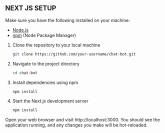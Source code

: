 ## NEXT JS SETUP

Make sure you have the following installed on your machine:
- [Node.js](https://nodejs.org/)
- [npm](https://www.npmjs.com/) (Node Package Manager)

1. Clone the repository to your local machine
   ```bash
   git clone https://github.com/your-username/chat-bot.git
   ```

2. Navigate to the project directory
   ```bash
   cd chat-bot
   ```

3. Install dependencies using npm
   ```bash
   npm install
   ```
   
5. Start the Next.js development server
   ```bash
   npm install
   ```
   
Open your web browser and visit http://localhost:3000. You should see the application running, and any changes you make will be hot-reloaded.
